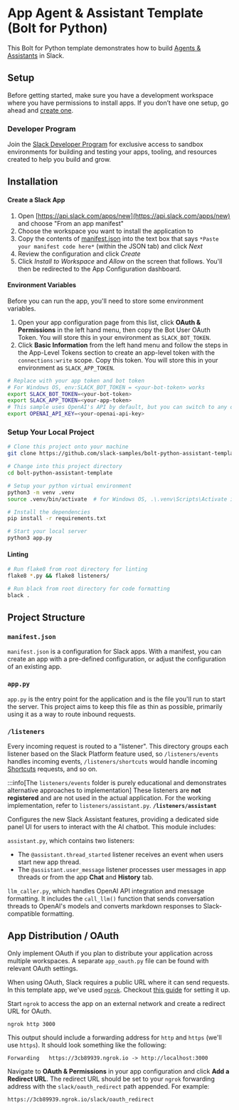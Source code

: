 # App Agent & Assistant Template (Bolt for Python)

This Bolt for Python template demonstrates how to build [Agents & Assistants](https://api.slack.com/docs/apps/ai) in Slack.

## Setup
Before getting started, make sure you have a development workspace where you have permissions to install apps. If you don’t have one setup, go ahead and [create one](https://slack.com/create).

### Developer Program
Join the [Slack Developer Program](https://api.slack.com/developer-program) for exclusive access to sandbox environments for building and testing your apps, tooling, and resources created to help you build and grow.

## Installation

#### Create a Slack App
1. Open [https://api.slack.com/apps/new](https://api.slack.com/apps/new) and choose "From an app manifest"
2. Choose the workspace you want to install the application to
3. Copy the contents of [manifest.json](./manifest.json) into the text box that says `*Paste your manifest code here*` (within the JSON tab) and click *Next*
4. Review the configuration and click *Create*
5. Click *Install to Workspace* and *Allow* on the screen that follows. You'll then be redirected to the App Configuration dashboard.

#### Environment Variables
Before you can run the app, you'll need to store some environment variables.

1. Open your app configuration page from this list, click **OAuth & Permissions** in the left hand menu, then copy the Bot User OAuth Token. You will store this in your environment as `SLACK_BOT_TOKEN`.
2. Click **Basic Information** from the left hand menu and follow the steps in the App-Level Tokens section to create an app-level token with the `connections:write` scope. Copy this token. You will store this in your environment as `SLACK_APP_TOKEN`.

```zsh
# Replace with your app token and bot token
# For Windows OS, env:SLACK_BOT_TOKEN = <your-bot-token> works
export SLACK_BOT_TOKEN=<your-bot-token>
export SLACK_APP_TOKEN=<your-app-token>
# This sample uses OpenAI's API by default, but you can switch to any other solution!
export OPENAI_API_KEY=<your-openai-api-key>
```

### Setup Your Local Project
```zsh
# Clone this project onto your machine
git clone https://github.com/slack-samples/bolt-python-assistant-template.git

# Change into this project directory
cd bolt-python-assistant-template

# Setup your python virtual environment
python3 -m venv .venv
source .venv/bin/activate  # for Windows OS, .\.venv\Scripts\Activate instead should work

# Install the dependencies
pip install -r requirements.txt

# Start your local server
python3 app.py
```

#### Linting
```zsh
# Run flake8 from root directory for linting
flake8 *.py && flake8 listeners/

# Run black from root directory for code formatting
black .
```

## Project Structure

### `manifest.json`

`manifest.json` is a configuration for Slack apps. With a manifest, you can create an app with a pre-defined configuration, or adjust the configuration of an existing app.

### `app.py`

`app.py` is the entry point for the application and is the file you'll run to start the server. This project aims to keep this file as thin as possible, primarily using it as a way to route inbound requests.

### `/listeners`

Every incoming request is routed to a "listener". This directory groups each listener based on the Slack Platform feature used, so `/listeners/events` handles incoming events, `/listeners/shortcuts` would handle incoming [Shortcuts](https://docs.slack.dev/interactivity/implementing-shortcuts/) requests, and so on.

:::info[The `listeners/events` folder is purely educational and demonstrates alternative approaches to implementation] 
These listeners are **not registered** and are not used in the actual application. For the working implementation, refer to `listeners/assistant.py`.
**`/listeners/assistant`**

Configures the new Slack Assistant features, providing a dedicated side panel UI for users to interact with the AI chatbot. This module includes:

`assistant.py`, which contains two listeners:
*  The `@assistant.thread_started` listener receives an event when users start new app thread. 
*  The `@assistant.user_message` listener processes user messages in app threads or from the app **Chat** and **History** tab.

`llm_caller.py`, which handles OpenAI API integration and message formatting. It includes the `call_llm()` function that sends conversation threads to OpenAI's models and converts markdown responses to Slack-compatible formatting.

## App Distribution / OAuth

Only implement OAuth if you plan to distribute your application across multiple workspaces. A separate `app_oauth.py` file can be found with relevant OAuth settings.

When using OAuth, Slack requires a public URL where it can send requests. In this template app, we've used [`ngrok`](https://ngrok.com/download). Checkout [this guide](https://ngrok.com/docs#getting-started-expose) for setting it up.

Start `ngrok` to access the app on an external network and create a redirect URL for OAuth. 

```
ngrok http 3000
```

This output should include a forwarding address for `http` and `https` (we'll use `https`). It should look something like the following:

```
Forwarding   https://3cb89939.ngrok.io -> http://localhost:3000
```

Navigate to **OAuth & Permissions** in your app configuration and click **Add a Redirect URL**. The redirect URL should be set to your `ngrok` forwarding address with the `slack/oauth_redirect` path appended. For example:

```
https://3cb89939.ngrok.io/slack/oauth_redirect
```
